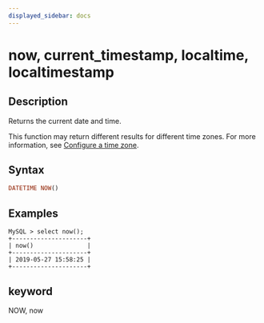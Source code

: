 ```yaml
---
displayed_sidebar: docs
---
```


# now, current_timestamp, localtime, localtimestamp

## Description

Returns the current date and time.

This function may return different results for different time zones. For more information, see [Configure a time zone](../../../administration/timezone.md).

## Syntax

```Haskell
DATETIME NOW()
```

## Examples

```Plain Text
MySQL > select now();
+---------------------+
| now()               |
+---------------------+
| 2019-05-27 15:58:25 |
+---------------------+
```

## keyword

NOW, now
